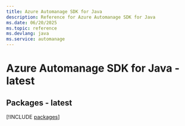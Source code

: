```yaml
---
title: Azure Automanage SDK for Java
description: Reference for Azure Automanage SDK for Java
ms.date: 06/20/2025
ms.topic: reference
ms.devlang: java
ms.service: automanage
---
```

# Azure Automanage SDK for Java - latest
## Packages - latest
[!INCLUDE [packages](automanage-index.md)]
